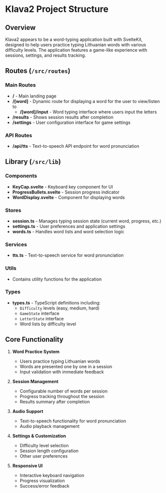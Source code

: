 # Klava2 Project Structure

## Overview
Klava2 appears to be a word-typing application built with SvelteKit, designed to help users practice typing Lithuanian words with various difficulty levels. The application features a game-like experience with sessions, settings, and results tracking.

## Routes (`/src/routes`)

### Main Routes
- **/** - Main landing page
- **/[word]** - Dynamic route for displaying a word for the user to view/listen to
  - **/[word]/input** - Word typing interface where users input the letters
- **/results** - Shows session results after completion
- **/settings** - User configuration interface for game settings

### API Routes
- **/api/tts** - Text-to-speech API endpoint for word pronunciation

## Library (`/src/lib`)

### Components
- **KeyCap.svelte** - Keyboard key component for UI
- **ProgressBullets.svelte** - Session progress indicator
- **WordDisplay.svelte** - Component for displaying words

### Stores
- **session.ts** - Manages typing session state (current word, progress, etc.)
- **settings.ts** - User preferences and application settings
- **words.ts** - Handles word lists and word selection logic

### Services
- **tts.ts** - Text-to-speech service for word pronunciation

### Utils
- Contains utility functions for the application

### Types
- **types.ts** - TypeScript definitions including:
  - `Difficulty` levels (easy, medium, hard)
  - `GameState` interface
  - `LetterState` interface
  - Word lists by difficulty level

## Core Functionality

1. **Word Practice System**
   - Users practice typing Lithuanian words
   - Words are presented one by one in a session
   - Input validation with immediate feedback

2. **Session Management**
   - Configurable number of words per session
   - Progress tracking throughout the session
   - Results summary after completion

3. **Audio Support**
   - Text-to-speech functionality for word pronunciation
   - Audio playback management

4. **Settings & Customization**
   - Difficulty level selection
   - Session length configuration
   - Other user preferences

5. **Responsive UI**
   - Interactive keyboard navigation
   - Progress visualization
   - Success/error feedback 